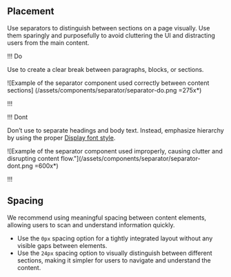 
## Placement

Use separators to distinguish between sections on a page visually. Use them sparingly and purposefully to avoid cluttering the UI and distracting users from the main content.

!!! Do

Use to create a clear break between paragraphs, blocks, or sections.

![Example of the separator component used correctly between content sections] (/assets/components/separator/separator-do.png =275x*)

!!!

!!! Dont

Don’t use to separate headings and body text. Instead, emphasize hierarchy by using the proper [Display font style](https://helios.hashicorp.design/foundations/typography?tab=code#font-styles). 

![Example of the separator component used improperly, causing clutter and disrupting content flow."](/assets/components/separator/separator-dont.png =600x*)

!!!

## Spacing

We recommend using meaningful spacing between content elements, allowing users to scan and understand information quickly.

- Use the `0px` spacing option for a tightly integrated layout without any visible gaps between elements.
- Use the `24px` spacing option to visually distinguish between different sections, making it simpler for users to navigate and understand the content.
